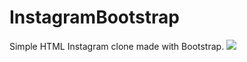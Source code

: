 # InstagramBootstrap
Simple HTML Instagram clone made with Bootstrap.
![](https://resm.im/album/tE5GxpK)


